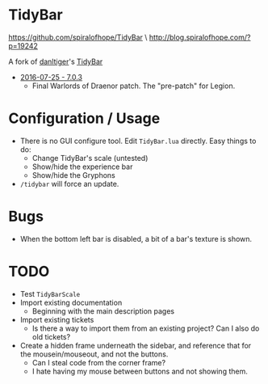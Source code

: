 # TidyBar

https://github.com/spiralofhope/TidyBar \\
http://blog.spiralofhope.com/?p=19242

A fork of [danltiger](http://wow.curseforge.com/profiles/danltiger/)'s [TidyBar](http://wow.curseforge.com/addons/tidy-bar/)

- [2016-07-25 - 7.0.3](https://github.com/spiralofhope/TidyBar/archive/7.0.3.zip)
  -  Final Warlords of Draenor patch.  The "pre-patch" for Legion.


# Configuration / Usage

- There is no GUI configure tool.  Edit `TidyBar.lua` directly.  Easy things to do:
  -  Change TidyBar's scale (untested)
  -  Show/hide the experience bar
  -  Show/hide the Gryphons
- `/tidybar` will force an update.


# Bugs

- When the bottom left bar is disabled, a bit of a bar's texture is shown.


# TODO

- Test `TidyBarScale`
- Import existing documentation
  -  Beginning with the main description pages
- Import existing tickets
  -  Is there a way to import them from an existing project?  Can I also do old tickets?
- Create a hidden frame underneath the sidebar, and reference that for the mousein/mouseout, and not the buttons.
  -  Can I steal code from the corner frame?
  -  I hate having my mouse between buttons and not showing them.
